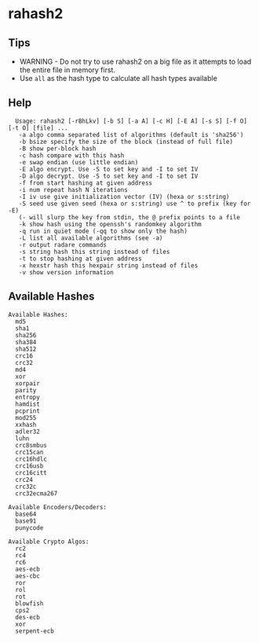 <!-- TITLE: rahash2 -->

# rahash2

## **Tips**
  - WARNING - Do not try to use rahash2 on a big file as it attempts to load the entire file in memory first.
  - Use `all` as the hash type to calculate all hash types available
## Help

      Usage: rahash2 [-rBhLkv] [-b S] [-a A] [-c H] [-E A] [-s S] [-f O] [-t O] [file] ...
       -a algo comma separated list of algorithms (default is 'sha256')
       -b bsize specify the size of the block (instead of full file)
       -B show per-block hash
       -c hash compare with this hash
       -e swap endian (use little endian)
       -E algo encrypt. Use -S to set key and -I to set IV
       -D algo decrypt. Use -S to set key and -I to set IV
       -f from start hashing at given address
       -i num repeat hash N iterations
       -I iv use give initialization vector (IV) (hexa or s:string)
       -S seed use given seed (hexa or s:string) use ^ to prefix (key for -E)
       (- will slurp the key from stdin, the @ prefix points to a file
       -k show hash using the openssh's randomkey algorithm
       -q run in quiet mode (-qq to show only the hash)
       -L list all available algorithms (see -a)
       -r output radare commands
       -s string hash this string instead of files
       -t to stop hashing at given address
       -x hexstr hash this hexpair string instead of files
       -v show version information
			 
## Available Hashes

```text
Available Hashes: 
  md5
  sha1
  sha256
  sha384
  sha512
  crc16
  crc32
  md4
  xor
  xorpair
  parity
  entropy
  hamdist
  pcprint
  mod255
  xxhash
  adler32
  luhn
  crc8smbus
  crc15can
  crc16hdlc
  crc16usb
  crc16citt
  crc24
  crc32c
  crc32ecma267

Available Encoders/Decoders: 
  base64
  base91
  punycode

Available Crypto Algos: 
  rc2
  rc4
  rc6
  aes-ecb
  aes-cbc
  ror
  rol
  rot
  blowfish
  cps2
  des-ecb
  xor
  serpent-ecb
```

